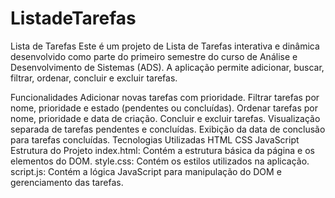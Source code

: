 # ListadeTarefas

Lista de Tarefas
Este é um projeto de Lista de Tarefas interativa e dinâmica desenvolvido como parte do primeiro semestre do curso de Análise e Desenvolvimento de Sistemas (ADS). A aplicação permite adicionar, buscar, filtrar, ordenar, concluir e excluir tarefas.

Funcionalidades
Adicionar novas tarefas com prioridade.
Filtrar tarefas por nome, prioridade e estado (pendentes ou concluídas).
Ordenar tarefas por nome, prioridade e data de criação.
Concluir e excluir tarefas.
Visualização separada de tarefas pendentes e concluídas.
Exibição da data de conclusão para tarefas concluídas.
Tecnologias Utilizadas
HTML
CSS
JavaScript
Estrutura do Projeto
index.html: Contém a estrutura básica da página e os elementos do DOM.
style.css: Contém os estilos utilizados na aplicação.
script.js: Contém a lógica JavaScript para manipulação do DOM e gerenciamento das tarefas.
